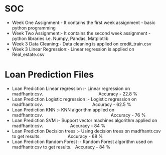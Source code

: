 # SOC
* Week One Assignment:- It contains the first week assignment - basic python programming
* Week Two Assignment:- It contains the second week assignment - python libraries i.e. Numpy, Pandas, Matplotlib
* Week 3 Data Cleaning:- Data cleaning is applied on credit_train.csv
* Week 3 Linear Regression:- Linear regression is applied on Real_estate.csv
# Loan Prediction Files
* Loan Prediction Linear regression :- Linear regression on madfhantr.csv.&nbsp;&nbsp;&nbsp;&nbsp;&nbsp;&nbsp;&nbsp;&nbsp;&nbsp;&nbsp;&nbsp;&nbsp;&nbsp;&nbsp;&nbsp;&nbsp;&nbsp;&nbsp;&nbsp;&nbsp;&nbsp;&nbsp;&nbsp;&nbsp;&nbsp;&nbsp;&nbsp;&nbsp;&nbsp;&nbsp;&nbsp;&nbsp;&nbsp;&nbsp;&nbsp;&nbsp;&nbsp;&nbsp;&nbsp;&nbsp;&nbsp;&nbsp;&nbsp;&nbsp; Accuracy - 22.8 %
* Loan Prediction Logistic regression :- Logistic regression on madfhantr.csv.&nbsp;&nbsp;&nbsp;&nbsp;&nbsp;&nbsp;&nbsp;&nbsp;&nbsp;&nbsp;&nbsp;&nbsp;&nbsp;&nbsp;&nbsp;&nbsp;&nbsp;&nbsp;&nbsp;&nbsp;&nbsp;&nbsp;&nbsp;&nbsp;&nbsp;&nbsp;&nbsp;&nbsp;&nbsp;&nbsp;&nbsp;&nbsp;&nbsp;&nbsp;&nbsp;&nbsp;&nbsp;&nbsp;&nbsp; Accuracy - 62.5 %
* Loan Prediction KNN :- KNN algorithm applied on madfhantr.csv.&nbsp;&nbsp;&nbsp;&nbsp;&nbsp;&nbsp;&nbsp;&nbsp;&nbsp;&nbsp;&nbsp;&nbsp;&nbsp;&nbsp;&nbsp;&nbsp;&nbsp;&nbsp;&nbsp;&nbsp;&nbsp;&nbsp;&nbsp;&nbsp;&nbsp;&nbsp;&nbsp;&nbsp;&nbsp;&nbsp;&nbsp;&nbsp;&nbsp;&nbsp;&nbsp;&nbsp;&nbsp;&nbsp;&nbsp;&nbsp;&nbsp;&nbsp;&nbsp;&nbsp;&nbsp;&nbsp;&nbsp;&nbsp;&nbsp;&nbsp;&nbsp;&nbsp;&nbsp;&nbsp; Accuracy - 76 %
* Loan Prediction SVM :- Support vector machines algorithm applied on madfhantr.csv.&nbsp;&nbsp;&nbsp;&nbsp;&nbsp;&nbsp;&nbsp;&nbsp;&nbsp;&nbsp;&nbsp;&nbsp;&nbsp;&nbsp;&nbsp;&nbsp;&nbsp;&nbsp;&nbsp;&nbsp;&nbsp; Accuracy - 84 %
* Loan Prediction Decision trees :- Using decision trees on madfhantr.csv to get results.&nbsp;&nbsp;&nbsp;&nbsp;&nbsp;&nbsp;&nbsp;&nbsp;&nbsp;&nbsp;&nbsp;&nbsp;&nbsp;&nbsp;&nbsp;&nbsp;&nbsp;&nbsp;&nbsp;&nbsp;&nbsp; Accuracy - 68 %
* Loan Prediction Random Forest :- Random Forest algorithm used on madfhantr.csv to get results.&nbsp;&nbsp; Accuracy - 84 %
